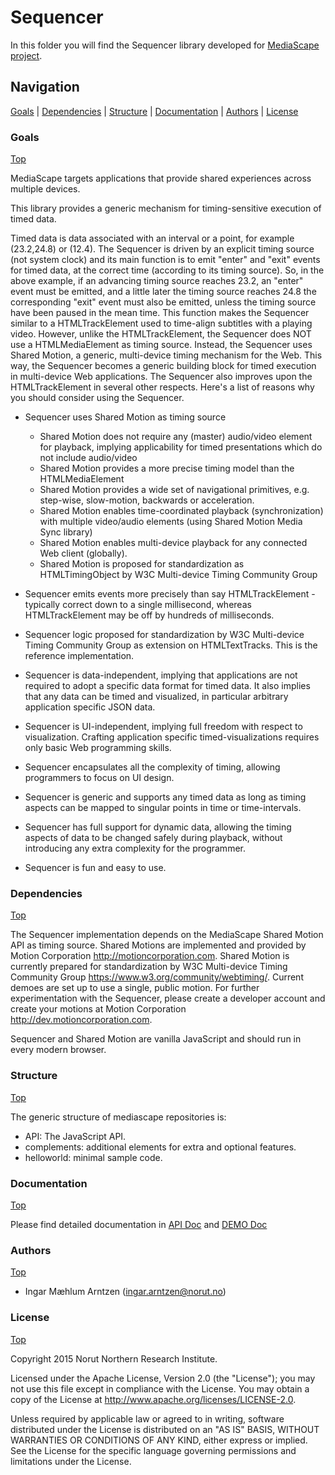 <!--
  Copyright 2015 Norut Northern Research Institute
  Author : Ingar Mæhlum Arntzen

  This file is part of the Sequencer module.

  The Sequencer is free software: you can redistribute it and/or modify
  it under the terms of the GNU Lesser General Public License as published by
  the Free Software Foundation, either version 3 of the License, or
  (at your option) any later version.

  The Sequencer is distributed in the hope that it will be useful,
  but WITHOUT ANY WARRANTY; without even the implied warranty of
  MERCHANTABILITY or FITNESS FOR A PARTICULAR PURPOSE.  See the
  GNU Lesser General Public License for more details.

  You should have received a copy of the GNU Lesser General Public License
  along with the Sequencer.  If not, see <http://www.gnu.org/licenses/>.
-->


# Sequencer

In this folder you will find the Sequencer library developed for [MediaScape project](http://mediascapeproject.eu/).

## Navigation
[Goals][] | [Dependencies][] | [Structure][] | [Documentation][] | [Authors][] | [License][]

### Goals
[Top][]

MediaScape targets applications that provide shared experiences across multiple devices.

This library provides a generic mechanism for timing-sensitive execution of timed data. 

Timed data is data associated with an interval or a point, for example (23.2,24.8) or (12.4). The Sequencer is driven by an explicit timing source (not system clock) and its main function is to emit "enter" and "exit" events for timed data, at the correct time (according to its timing source). So, in the above example, if an advancing timing source reaches 23.2, an "enter" event must be emitted, and a little later the timing source reaches 24.8 the corresponding "exit" event must also be emitted, unless the timing source have been paused in the mean time. This function makes the Sequencer similar to a HTMLTrackElement used to time-align subtitles with a playing video. However, unlike the HTMLTrackElement, the Sequencer does NOT use a HTMLMediaElement as timing source. Instead, the Sequencer uses Shared Motion, a generic, multi-device timing mechanism for the Web. This way, the Sequencer becomes a generic building block for timed execution in multi-device Web applications. The Sequencer also improves upon the HTMLTrackElement in several other respects. Here's a list of reasons why you should consider using the Sequencer.

- Sequencer uses Shared Motion as timing source
  - Shared Motion does not require any (master) audio/video element for playback, implying applicability for timed presentations which do not include audio/video
  - Shared Motion provides a more precise timing model than the HTMLMediaElement
  - Shared Motion provides a wide set of navigational primitives, e.g. step-wise, slow-motion, backwards or acceleration. 
  - Shared Motion enables time-coordinated playback (synchronization) with multiple video/audio elements (using Shared Motion Media Sync library)
  - Shared Motion enables multi-device playback for any connected Web client (globally).
  - Shared Motion is proposed for standardization as HTMLTimingObject by W3C Multi-device Timing Community Group   

- Sequencer emits events more precisely than say HTMLTrackElement - typically correct down to a single millisecond, whereas HTMLTrackElement may be off by hundreds of milliseconds.
- Sequencer logic proposed for standardization by W3C Multi-device Timing Community Group as extension on HTMLTextTracks. This is the reference implementation.
- Sequencer is data-independent, implying that applications are not required to adopt a specific data format for timed data. It also implies that any data can be timed and visualized, in particular arbitrary application specific JSON data.
- Sequencer is UI-independent, implying full freedom with respect to visualization. Crafting application specific timed-visualizations requires only basic Web programming skills.
- Sequencer encapsulates all the complexity of timing, allowing programmers to focus on UI design.
- Sequencer is generic and supports any timed data as long as timing aspects can be mapped to singular points in time or time-intervals.
- Sequencer has full support for dynamic data, allowing the timing aspects of data to be changed safely during playback, without introducing any extra complexity for the programmer.
- Sequencer is fun and easy to use.


### Dependencies
[Top][]

The Sequencer implementation depends on the MediaScape Shared Motion API as timing source. Shared Motions are implemented and provided by Motion Corporation http://motioncorporation.com. Shared Motion is currently prepared for standardization by W3C Multi-device Timing Community Group https://www.w3.org/community/webtiming/.  Current demoes are set up to use a single, public motion. For further experimentation with the Sequencer, please create a developer account and create your motions at Motion Corporation http://dev.motioncorporation.com.

Sequencer and Shared Motion are vanilla JavaScript and should run in every modern browser.

### Structure
[Top][]

The generic structure of mediascape repositories is:

  * API: The JavaScript API.
  * complements: additional elements for extra and optional features.
  * helloworld: minimal sample code.

### Documentation
[Top][]

Please find detailed documentation in [API Doc](API/Sequencer/README.md) and [DEMO Doc](helloworld/README.md)

### Authors
[Top][]

- Ingar Mæhlum Arntzen (ingar.arntzen@norut.no)

### License
[Top][]

Copyright 2015 Norut Northern Research Institute.

Licensed under the Apache License, Version 2.0 (the "License"); you may not use this file except in compliance with the License. You may obtain a copy of the License at http://www.apache.org/licenses/LICENSE-2.0.

Unless required by applicable law or agreed to in writing, software distributed under the License is distributed on an "AS IS" BASIS, WITHOUT WARRANTIES OR CONDITIONS OF ANY KIND, either express or implied. See the License for the specific language governing permissions and limitations under the License.

[Top]: #navigation
[Goals]: #goals
[Dependencies]: #dependencies
[Structure]: #structure
[Documentation]: #documentation
[Authors]: #authors
[License]: #license
